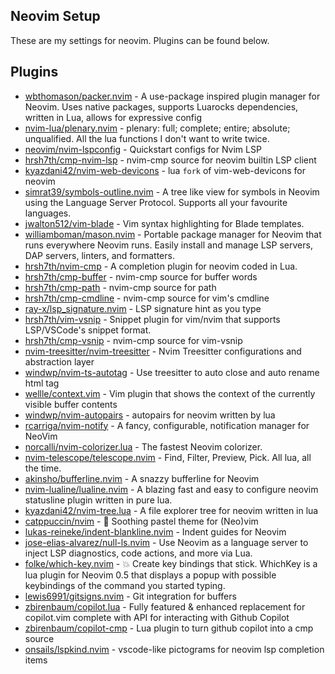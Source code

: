 ## Neovim Setup
These are my settings for neovim. Plugins can be found below.

## Plugins
- [wbthomason/packer.nvim](http://github.com/wbthomason/packer.nvim) - A use-package inspired plugin manager for Neovim. Uses native packages, supports Luarocks dependencies, written in Lua, allows for expressive config
- [nvim-lua/plenary.nvim](http://github.com/nvim-lua/plenary.nvim) - plenary: full; complete; entire; absolute; unqualified. All the lua functions I don't want to write twice.
- [neovim/nvim-lspconfig](http://github.com/neovim/nvim-lspconfig) - Quickstart configs for Nvim LSP
- [hrsh7th/cmp-nvim-lsp](http://github.com/hrsh7th/cmp-nvim-lsp) - nvim-cmp source for neovim builtin LSP client
- [kyazdani42/nvim-web-devicons](http://github.com/kyazdani42/nvim-web-devicons) - lua `fork` of vim-web-devicons for neovim
- [simrat39/symbols-outline.nvim](http://github.com/simrat39/symbols-outline.nvim) - A tree like view for symbols in Neovim using the Language Server Protocol. Supports all your favourite languages.
- [jwalton512/vim-blade](http://github.com/jwalton512/vim-blade) - Vim syntax highlighting for Blade templates.
- [williamboman/mason.nvim](http://github.com/williamboman/mason.nvim) - Portable package manager for Neovim that runs everywhere Neovim runs. Easily install and manage LSP servers, DAP servers, linters, and formatters.
- [hrsh7th/nvim-cmp](http://github.com/hrsh7th/nvim-cmp) - A completion plugin for neovim coded in Lua.
- [hrsh7th/cmp-buffer](http://github.com/hrsh7th/cmp-buffer) - nvim-cmp source for buffer words
- [hrsh7th/cmp-path](http://github.com/hrsh7th/cmp-path) - nvim-cmp source for path
- [hrsh7th/cmp-cmdline](http://github.com/hrsh7th/cmp-cmdline) - nvim-cmp source for vim's cmdline
- [ray-x/lsp_signature.nvim](http://github.com/ray-x/lsp_signature.nvim) - LSP signature hint as you type
- [hrsh7th/vim-vsnip](http://github.com/hrsh7th/vim-vsnip) - Snippet plugin for vim/nvim that supports LSP/VSCode's snippet format.
- [hrsh7th/cmp-vsnip](http://github.com/hrsh7th/cmp-vsnip) - nvim-cmp source for vim-vsnip
- [nvim-treesitter/nvim-treesitter](http://github.com/nvim-treesitter/nvim-treesitter) - Nvim Treesitter configurations and abstraction layer
- [windwp/nvim-ts-autotag](http://github.com/windwp/nvim-ts-autotag) - Use treesitter to auto close and auto rename html tag
- [wellle/context.vim](http://github.com/wellle/context.vim) - Vim plugin that shows the context of the currently visible buffer contents
- [windwp/nvim-autopairs](http://github.com/windwp/nvim-autopairs) - autopairs for neovim written by lua
- [rcarriga/nvim-notify](http://github.com/rcarriga/nvim-notify) - A fancy, configurable, notification manager for NeoVim
- [norcalli/nvim-colorizer.lua](http://github.com/norcalli/nvim-colorizer.lua) - The fastest Neovim colorizer.
- [nvim-telescope/telescope.nvim](http://github.com/nvim-telescope/telescope.nvim) - Find, Filter, Preview, Pick. All lua, all the time.
- [akinsho/bufferline.nvim](http://github.com/akinsho/bufferline.nvim) - A snazzy bufferline for Neovim
- [nvim-lualine/lualine.nvim](http://github.com/nvim-lualine/lualine.nvim) - A blazing fast and easy to configure neovim statusline plugin written in pure lua.
- [kyazdani42/nvim-tree.lua](http://github.com/kyazdani42/nvim-tree.lua) - A file explorer tree for neovim written in lua
- [catppuccin/nvim](http://github.com/catppuccin/nvim) - 🍨 Soothing pastel theme for (Neo)vim
- [lukas-reineke/indent-blankline.nvim](http://github.com/lukas-reineke/indent-blankline.nvim) - Indent guides  for Neovim
- [jose-elias-alvarez/null-ls.nvim](http://github.com/jose-elias-alvarez/null-ls.nvim) - Use Neovim as a language server to inject LSP diagnostics, code actions, and more via Lua.
- [folke/which-key.nvim](http://github.com/folke/which-key.nvim) - 💥   Create key bindings that stick. WhichKey is a lua plugin for Neovim 0.5 that displays a popup with possible keybindings of the command you started typing.
- [lewis6991/gitsigns.nvim](http://github.com/lewis6991/gitsigns.nvim) - Git integration for buffers
- [zbirenbaum/copilot.lua](http://github.com/zbirenbaum/copilot.lua) - Fully featured & enhanced replacement for copilot.vim complete with API for interacting with Github Copilot
- [zbirenbaum/copilot-cmp](http://github.com/zbirenbaum/copilot-cmp) - Lua plugin to turn github copilot into a cmp source
- [onsails/lspkind.nvim](http://github.com/onsails/lspkind.nvim) - vscode-like pictograms for neovim lsp completion items
